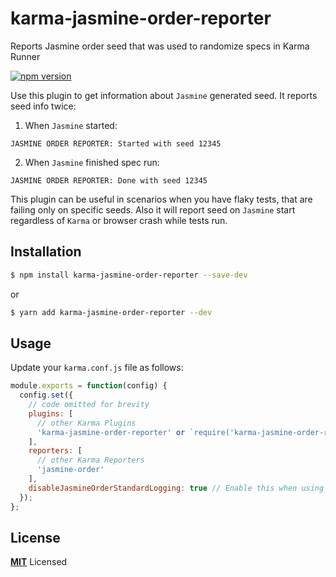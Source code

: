 # karma-jasmine-order-reporter

Reports Jasmine order seed that was used to randomize specs in Karma Runner

[![npm version](https://badge.fury.io/js/karma-jasmine-order-reporter.svg)](//npmjs.com/package/karma-jasmine-order-reporter)

Use this plugin to get information about `Jasmine` generated seed. It reports seed info twice:

1) When `Jasmine` started:
```
JASMINE ORDER REPORTER: Started with seed 12345
```

2) When `Jasmine` finished spec run:
```
JASMINE ORDER REPORTER: Done with seed 12345
```

This plugin can be useful in scenarios when you have flaky tests, that are failing only on specific seeds.
Also it will report seed on `Jasmine` start regardless of `Karma` or browser crash while tests run.

## Installation

```bash
$ npm install karma-jasmine-order-reporter --save-dev
```

or

```bash
$ yarn add karma-jasmine-order-reporter --dev
```

## Usage

Update your `karma.conf.js` file as follows:

```js
module.exports = function(config) {
  config.set({
    // code omitted for brevity
    plugins: [
      // other Karma Plugins
      'karma-jasmine-order-reporter' or `require('karma-jasmine-order-reporter')`
    ],
    reporters: [
      // other Karma Reporters
      'jasmine-order'
    ],
    disableJasmineOrderStandardLogging: true // Enable this when using with order loggers that log output to the console, to prevent duplicate loggin
  });
};
```

## License

**[MIT](LICENSE)** Licensed
